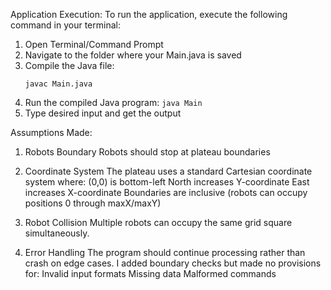 
Application Execution:
To run the application, execute the following command in your terminal:
1. Open Terminal/Command Prompt
2. Navigate to the folder where your Main.java is saved
3. Compile the Java file:
   ```
   javac Main.java
   ```
4. Run the compiled Java program:
   ```java Main```
5. Type desired input and get the output

Assumptions Made:
1. Robots Boundary
   Robots should stop at plateau boundaries

2. Coordinate System
   The plateau uses a standard Cartesian coordinate system where:
    (0,0) is bottom-left
    North increases Y-coordinate
    East increases X-coordinate
    Boundaries are inclusive (robots can occupy positions 0 through maxX/maxY)

3. Robot Collision
    Multiple robots can occupy the same grid square simultaneously. 

4. Error Handling
   The program should continue processing rather than crash on edge cases.
   I added boundary checks but made no provisions for:
    Invalid input formats
    Missing data
    Malformed commands

